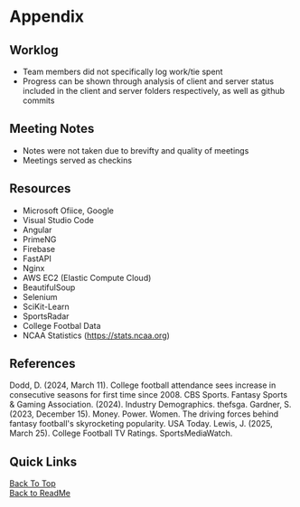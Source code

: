 # Appendix

## Worklog
- Team members did not specifically log work/tie spent
- Progress can be shown through analysis of client and server status included in the client and server folders respectively, as well as github commits

## Meeting Notes
- Notes were not taken due to brevifty and quality of meetings
- Meetings served as checkins

## Resources
- Microsoft Ofiice, Google
- Visual Studio Code
- Angular
- PrimeNG
- Firebase
- FastAPI
- Nginx
- AWS EC2 (Elastic Compute Cloud)
- BeautifulSoup
- Selenium
- SciKit-Learn
- SportsRadar
- College Footbal Data
- NCAA Statistics (https://stats.ncaa.org)

## References
Dodd, D. (2024, March 11). College football attendance sees increase in consecutive seasons for first time since 2008. CBS Sports. 
Fantasy Sports & Gaming Association. (2024). Industry Demographics. thefsga. 
Gardner, S. (2023, December 15). Money. Power. Women. The driving forces behind fantasy football's skyrocketing popularity. USA Today. 
Lewis, J. (2025, March 25). College Football TV Ratings. SportsMediaWatch. 

## Quick Links

[Back To Top](#Appendix) \
[Back to ReadMe](/README.md)
